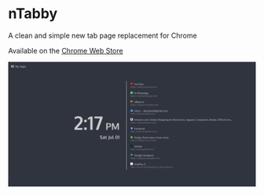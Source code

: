 # nTabby
A clean and simple new tab page replacement for Chrome

Available on the [Chrome Web Store](https://chrome.google.com/webstore/detail/ntabby-new-tab-page/eekeckelohgdlocmfdffnhblnijbapha)

![Screenshot](res/screenshot.png?raw=true "New Tab Page")
